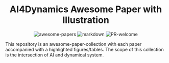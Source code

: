 <div align="center">

# AI4Dynamics Awesome Paper with Illustration

<a><img alt="awesome-papers" src="https://img.shields.io/badge/awesome-papers-green"></a>
<a><img alt="markdown" src="https://img.shields.io/badge/markdown-purple"></a>
<a><img alt="PR-welcome" src="https://img.shields.io/badge/PR-welcome-blue"></a>

</div>

This repository is an awesome-paper-collection with each paper accompanied with a highlighted figures/tables.
The scope of this collection is the intersection of AI and dynamical system.
